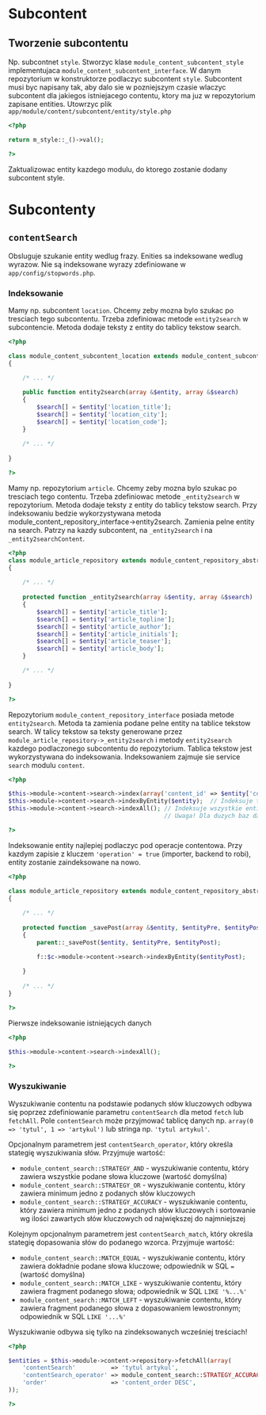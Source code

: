 Subcontent
==========

Tworzenie subcontentu
---------------------

Np. subcontnet `style`. 
Stworzyc klase `module_content_subcontent_style` implementujaca `module_content_subcontent_interface`. 
W danym repozytorium w konstruktorze podlaczyc subcontent `style`.
Subcontent musi byc napisany tak, aby dalo sie w pozniejszym czasie wlaczyc subcontent dla jakiegos istniejacego contentu, ktory ma juz w repozytorium zapisane entities.
Utowrzyc plik `app/module/content/subcontent/entity/style.php`

```php
<?php

return m_style::_()->val();

?>
```

Zaktualizowac entity kazdego modulu, do ktorego zostanie dodany subcontent style.


Subcontenty
===========

`contentSearch`
---------------

Obsluguje szukanie entity wedlug frazy.
Enities sa indeksowane wedlug wyrazow.
Nie są indeksowane wyrazy zdefiniowane w `app/config/stopwords.php`.

### Indeksowanie

Mamy np. subcontent `location`. 
Chcemy zeby mozna bylo szukac po tresciach tego subcontentu. 
Trzeba zdefiniowac metode `entity2search` w subcontencie. 
Metoda dodaje teksty z entity do tablicy tekstow search.

```php
<?php

class module_content_subcontent_location extends module_content_subcontent_abstract implements module_content_subcontent_interface
{

    /* ... */
    
    public function entity2search(array &$entity, array &$search)
    {
        $search[] = $entity['location_title'];
        $search[] = $entity['location_city'];
        $search[] = $entity['location_code'];
    }
    
    /* ... */
    
}

?>
```

Mamy np. repozytorium `article`. 
Chcemy zeby mozna bylo szukac po tresciach tego contentu. 
Trzeba zdefiniowac metode `_entity2search` w repozytorium. 
Metoda dodaje teksty z entity do tablicy tekstow search.
Przy indeksowaniu bedzie wykorzystywana metoda module_content_repository_interface->entity2search.
Zamienia pelne entity na search.
Patrzy na kazdy subcontent, na `_entity2search` i na `_entity2searchContent`.

```php
<?php
class module_article_repository extends module_content_repository_abstract implements module_content_repository_interface
{
    
    /* ... */
    
    protected function _entity2search(array &$entity, array &$search)
    {
        $search[] = $entity['article_title'];
        $search[] = $entity['article_topline'];
        $search[] = $entity['article_author'];
        $search[] = $entity['article_initials'];
        $search[] = $entity['article_teaser'];
        $search[] = $entity['article_body']; 
    }

    /* ... */
    
}

?>
```

Repozytorium `module_content_repository_interface` posiada metode `entity2search`. 
Metoda ta zamienia podane pelne entity na tablice tekstow search. 
W talicy tekstow sa teksty generowane przez `module_article_repository->_entity2search` i metody `entity2search` kazdego podlaczonego subcontentu do repozytorium.
Tablica tekstow jest wykorzystywana do indeksowania. 
Indeksowaniem zajmuje sie service `search` modulu `content`.

```php
<?php

$this->module->content->search->index(array('content_id' => $entity['content_id'])); // Indeksuje entity wedlug content_id
$this->module->content->search->indexByEntity($entity);  // Indeksuje treść podanego entity. Entity musi byc pelne!
$this->module->content->search->indexAll(); // Indeksuje wszystkie entity, których czas ostatniego indeksowania jest mniejszy od czasu ostatniej zmiany.
                                            // Uwaga! Dla duzych baz danych indeksowanie moze obciazac serwer.

?>
```

Indeksowanie entity najlepiej podlaczyc pod operacje contentowa. 
Przy kazdym zapisie z kluczem `'operation' = true` (importer, backend to robi), entity zostanie zaindeksowane na nowo.

```php
<?php

class module_article_repository extends module_content_repository_abstract implements module_content_repository_interface
{
    
    /* ... */
    
    protected function _savePost(array &$entity, $entityPre, $entityPost)
    {
        parent::_savePost($entity, $entityPre, $entityPost);

        f::$c->module->content->search->indexByEntity($entityPost);
        
    }
    
    /* ... */
}

?>
```

Pierwsze indeksowanie istniejących danych

```php
<?php

$this->module->content->search->indexAll();

?>
```

### Wyszukiwanie

Wyszukiwanie contentu na podstawie podanych słów kluczowych odbywa się poprzez zdefiniowanie parametru `contentSearch` dla metod `fetch` lub `fetchAll`. Pole `contentSearch` 
może przyjmować tablicę danych np. `array(0 => 'tytul', 1 => 'artykul')` lub stringa np. `'tytul artykul'`.

Opcjonalnym parametrem jest `contentSearch_operator`, który określa stategię wyszukiwania słów. Przyjmuje wartość:
- `module_content_search::STRATEGY_AND` - wyszukiwanie contentu, który zawiera wszystkie podane słowa kluczowe (wartość domyślna)
- `module_content_search::STRATEGY_OR` - wyszukiwanie contentu, który zawiera minimum jedno z podanych słów kluczowych
- `module_content_search::STRATEGY_ACCURACY` - wyszukiwanie contentu, który zawiera minimum jedno z podanych słów kluczowych i sortowanie wg ilości zawartych słów kluczowych 
od największej do najmniejszej

Kolejnym opcjonalnym parametrem jest `contentSearch_match`, który określa stategię dopasowania słów do podanego wzorca. Przyjmuje wartość:
- `module_content_search::MATCH_EQUAL` - wyszukiwanie contentu, który zawiera dokładnie podane słowa kluczowe; odpowiednik w SQL `=` (wartość domyślna)
- `module_content_search::MATCH_LIKE` - wyszukiwanie contentu, który zawiera fragment podanego słowa; odpowiednik w SQL `LIKE '%...%'`
- `module_content_search::MATCH_LEFT` - wyszukiwanie contentu, który zawiera fragment podanego słowa z dopasowaniem lewostronnym; odpowiednik w SQL `LIKE '...%'`

Wyszukiwanie odbywa się tylko na zindeksowanych wcześniej treściach!

```php
<?php

$entities = $this->module->content->repository->fetchAll(array(
    'contentSearch'          => 'tytul artykul',
    'contentSearch_operator' => module_content_search::STRATEGY_ACCURACY,
    'order'                  => 'content_order DESC',
));

?>
```
